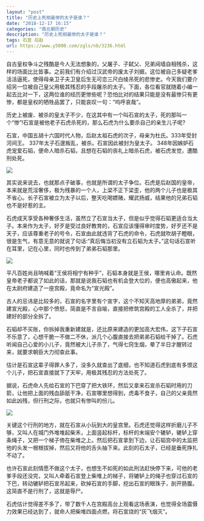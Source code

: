 ```yaml
---
layout: "post"
title: "历史上死相最惨的太子是谁？"
date: "2018-12-17 16:15"
categories: "南北朝历史"
description: "历史上死相最惨的太子是谁？"
tags: 石宣 后赵
url: https://www.y5000.com/zgls/nb/3236.html
---
```






自古皇权争斗之残酷是今人无法想象的，父屠子、子弑父、兄弟阋墙自相残杀，这样的场面比比皆事。之前我们有介绍过汉武帝的废太子刘据，这位被自己多疑老爹活活逼死，使得母亲卫子夫卫皇后生无可恋三尺白绫吊死的悲惨史。今天我们要介绍另一位被自己皇父用极其残忍的手段屠杀的太子。下面，各位看官就随着小编一起去比对一下，这两位谁的经历更惨些呢？恐怕比对的结果只能是没有最惨只有更惨，都是皇权的牺牲品罢了，只能哀叹一句：“呜呼哀哉”。

历史上被废、被杀的皇太子不少，在这其中有一个叫石宣的太子，死的那叫一个“惨”!石宣是被他老子石虎杀死的，那么石虎为什么要杀自己的亲生儿子呢?

石宣，中国五胡十六国时代人物，后赵太祖石虎的次子，母亲为杜氏。333年受封河间王。 337年太子石邃叛乱，被杀。石宣因此被封为皇太子。
348年因嫉妒石虎宠爱石韬，便命人暗杀石韬，且想在石韬的丧礼上暗杀石虎，被石虎发觉，遭酷刑处死。

![](https://img.y5000.com/uploads/allimg/160927/6-16092G13605B3.jpg)

其实说来说去，也就那点子破事，也就是所谓的太子争位。石虎是后赵国的皇帝，本来就是荒淫奢侈，极为残暴的一个人，上梁不正下梁歪，他的两个儿子也是极其不省心。长子石宣被立为太子以后，整天吃喝嫖赌，耀武扬威，结果他的兄弟石韬也不是好惹的主。

石虎成天享受各种奢侈生活，虽然立了石宣当太子，但是似乎觉得石韬更适合当太子。本来作为太子，好歹是受过良好教育的，石宣应该懂得审时度势，好歹还不是天子，应该尊重老子的号令，石宣由此就违背了石虎的命令，石虎就吹胡子瞪眼，很是生气，有意无意的就说了句话:“真后悔当初没有立石韬为太子。”这句话石宣听在耳里，记在心里，同时也传到了弟弟石韬那里。

![](https://img.y5000.com/uploads/allimg/160927/6-16092G1362IV.jpg)

平凡百姓尚且呐喊着“王侯将相宁有种乎”，石韬本身就是王侯，哪里肯认命。既然皇帝老子都说了如此的话，那就是说我石韬也有机会登大位的，便也高傲起来，他在太尉府建造了一座宫殿，竟命名为“宣光殿”。

古人的忌讳是比较多的，石宣的名字里有个宣字，这个不知天高地厚的弟弟，竟然建宣光殿，心中那个愤怒，简直是不言自喻，直接把修筑宫殿的工人全杀了，并把建好的部分全拆了。

石韬却不买账，你拆掉我重新建就是，还比原来建造的更加高大宏伟，这下子石宣不乐意了，心想干脆一不做二不休，派几个心腹直接去把弟弟石韬给干掉了。石虎听闻自己心爱的小儿子，竟然被大儿子杀了，气得七窍生烟，晕了半日才醒转过来，就要求朝臣大力彻查此事。

估计是石宣这辈子得罪人多了，没多久就查出了底细，也不知道石虎到底有多恨这个儿子，把石宣直接就下了天牢，用极其残忍的方法处死了。

据说，石虎命人先给石宣的下巴穿了把大铁环，然后又拿来石宣杀石韬时用的刀箭，让他把上面的残血舔舐干净，石宣哪里想得到，虎毒不食子，自己的父亲竟然如此凶残，但行刑之际，也就只有惨叫的份儿。

![](https://img.y5000.com/uploads/allimg/160927/6-16092G13643614.jpg)

关键这个行刑的地方，就在石宣从小玩到大的皇宫里。石虎还觉得这样折磨儿子不够，又叫人在城门外堆堆起柴禾，上面竖起标杆，标杆的末端安个辘轳，辘轳上穿条绳子，又把一个梯子倚在柴堆之上。然后把石宣拿到下边，让石韬宫中的太监把他的头发一根根拔掉，然后又将他的舌头抽下来。此刻的石太子，已经是垂死挣扎不动了。

也许石宣此刻情愿不做这个太子，也想生不如死的如此刑法赶快停下来，可他的老爹手段还没完，又叫人牵着石宣登上柴堆上的梯子，将辘轳上的绳子也穿过石宣的下巴，转动辘轳把石宣吊起来，砍掉石宣的手脚，挖出石宣的眼珠子，剖开肠腹。这简直不是行刑了，这就是辱尸。

石虎估计觉得差不多了，带了数千人在宫殿高台上观看这场表演，也觉得全场震慑力效果已经达到了，就命人把柴堆四面点燃，将石宣烧的“灰飞烟灭”。
